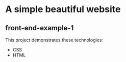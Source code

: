 # A simple beautiful website
## front-end-example-1

This project demonstrates these technologies:
- CSS
- HTML
